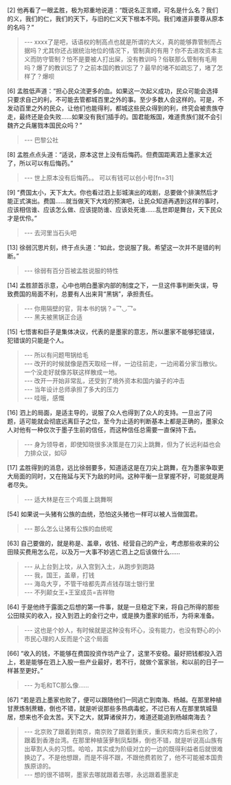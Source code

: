 
[2] 他再看了一眼孟胜，极为郑重地说道：“既说名正言顺，可名是什么名？我们的义，我们的仁，我们的天下，与旧的仁义天下根本不同。我们难道非要尊从原本的名吗？”
>--- xxxx了是吧，话语权的制高点也就是所谓的大义，真的能够靠管制而占据吗？尤其你还占据统治地位的情况下，管制真的有用？你不去进攻资本主义而防守管制？怕不是要被人打出屎，没有教训吗？俗联那么管制有毛用吗？爆了的教训忘了？之前本国的教训忘了？最早的堵不如疏忘了，堵了怎样了？爆呗<br>

[6] 孟胜低声道：“担心民众流更多的血。如果这一次起义成功，民众可能会选择只要求自己的利，不可能去管都城百里之外的事。至少多数人会这样的。可是，不发动百里之外的民众，让他们也能得利，都城这些民众得到的利，终究会被贵族夺走，最终还是会失败……如果没有我们插手的。国君能叛国，难道贵族们就不会引魏齐之兵屠戮本国民众吗？”
>--- 巴黎公社<br>

[8] 孟胜点点头道：“适说，原本这世上没有后悔药。但费国距离泗上墨家太近了，所以可以有后悔药。”
>--- 世上原本没有后悔药。。
可以有钱可以创小号[fn=31]<br>

[9] “费国太小，天下太大。你也看过泗上彭城演出的戏剧，总要做个排演然后才能正式演出。费国……就当做天下大戏的预演吧，让民众知道再遇到这样的事时，应该相信谁、应该怎么做、应该提防谁、应该处死谁……乱世即是舞台，天下民众才是优伶。”
>--- 去河里当石头吧<br>

[13] 徐弱沉思片刻，终于点头道：“如此，您说服了我。希望这一次并不是错的判断。”
>--- 徐弱有百分百被孟胜说服的特性<br>

[14] 孟胜颔首示意，心中也明白墨家内部的制度之下，一旦这件事判断失误，导致费国的局面不利，总要有人出来背“黑锅”，承担责任。
>--- 你用隔壁的官，背本书的锅？๑乛◡乛๑<br>
>--- 黑夫被黑锅正合适<br>

[15] 七悟害和巨子是集体决议，代表的是墨家的意志，所以墨家不能够犯错误，犯错误的只能是个人。
>--- 所以有问题甩锅给毛<br>
>--- 改开的时候就像是西天取经一样，一边往前走，一边闹着分家当散伙。一个没走好就像苏联这样散成一地。<br>
>--- 改开一开始非常乱，还受到了境外资本和国内骗子的冲击<br>
>--- 当年设计总师承担了多大的压力<br>
>--- 哇哦，感慨<br>

[16] 泗上的局面，是适主导的，说服了众人也得到了众人的支持。一旦出了问题，适可能就会彻底远离巨子之位，至今为止适的判断基本上都是正确的，墨家众人对他有一种仅次于墨子生前的信任，而这种信任总需要一直保持下去。
>--- 身为领导者，即使知晓很多决策是在刀尖上跳舞，但为了长远利益也会力排众议，如🐱<br>

[17] 孟胜得到的消息，远比徐弱要多，知道适这是在刀尖上跳舞，在为墨家争取更大局面的同时，又在拖延与天下为敌的时间。这种平衡一旦掌握不好，可能就是两者尽失。
>--- 适大林是在三个鸡蛋上跳舞啊<br>

[54] 如果说一头猪有公族的血统，恐怕这头猪也一样可以被人当做国君。
>--- 那么怎么让猪有公族的血统呢<br>

[63] 自己要做的，就是称是、盖章，收钱、经营自己的产业，考虑那些收来的公田赎买费用怎么花，以及万一大事不妙逃亡泗上之后该做什么……
>--- 从上台到上坟，从入宫到入土，从跑步到跑路<br>
>--- 我，国王，盖章，打钱<br>
>--- 海岛大亨，不管干啥都先弄点钱存瑞士银行里<br>
>--- 不列颠女王+王室成员=吉祥物<br>

[64] 于是他终于露面之后想的第一件事，就是一旦稳定下来，将自己所得的那些公田赎买的收入，投入到泗上的金行之中，或是换为墨家的纸币，为将来准备。
>--- 这也是个妙人，有时候就是这种没有坏心，没有能力，也没有野心的小市民心理的人反而是个这个局面<br>

[66] “收入的钱，不能够在费国投资作坊产业了，这里不安稳。最好把钱都投入泗上，若是能够在泗上入股一些产业最好，若不行，就做个富家翁，和以前的日子一样甚至更好。”
>--- 为毛和TC那么像……<br>

[67] “若是泗上墨家也败了，便可以跟随他们一同逃亡到南海、杨越。在那里种植甘蔗炼制蔗糖，倒也不错，就是听说那些多热病毒蛇，不过已有人在那里筑城垦居，想来也不会太苦。天下之大，就算诸侯并力，难道还能追到杨越南海去？
>--- 北京败了跟着到南京，南京败了跟着到重庆，重庆和南方后来也败了，跟着到香港台湾。在那里种植菠萝制凤梨酥，倒也不错，就是听说高山族有出草割人头的习惯。哈哈，其实成为阶级对立的一边的既得利益者后就很难换边了。不是他想跟，而是不得不跟，不跟他费若败了，他不可能被本国贵族原谅的。<br>
>--- 想的很不错啊，墨家去哪就跟着去哪，永远跟着墨家走<br>
